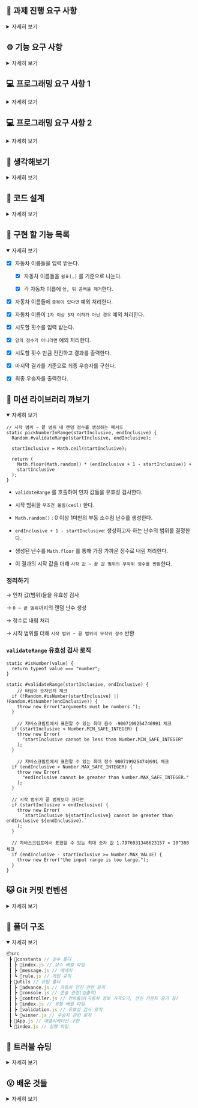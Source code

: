 ## 🏁 과제 진행 요구 사항

<details>
<summary>자세히 보기</summary>

- 미션은 과제를 포크하고 클론하는 것으로 시작한다.

- 기능을 구현하기 전 `README.md` 에 구현 할 기능 목록을 정리하여 추가한다.
- Git의 커밋 단위는 앞 단계에서 `README.md`에 정리한 기능 목록 단위로 추가한다.

</details>

## ⚙️ 기능 요구 사항

<details>
<summary>자세히 보기</summary>

> **초간단 자동차 경주 게임을 구현한다.**

- 주어진 횟수 동안 n대의 자동차는 `전진` 또는 `멈출 수` 있다.

- 각 자동차에 이름을 부여할 수 있다. 전진하는 자동차를 출력할 때 이름을 같이 출력한다.
- 각 자동차에 이름은 `쉼표(,)`를 기준으로 구분하며 `이름은 5자이하만 가능`하다.
- 사용자는 몇 번의 이동을 할 것인지 입력할 수 있어야 한다.
- 전진하는 조건은 `0에서 9 사이에서 무작위 값`을 구한 후 그 값이 `4 이상`일 경우이다.
- 게임을 완료한 후 누가 우승했는지 알려준다. 우승자는 `한 명 이상`일 수 있다.
  - 우승자가 `여러 명일 경우 쉼표(,)를 이용`하여 구분한다.
- 사용자가 잘못된 값을 입력할 경우 `[ERROR]` 로 시작하는 메세지와 함께 `Error`를 발생시킨 후 애플리케이션은 종료되어야 한다.

### 📸 입출력 요구 사항

**[입력]**

- 경주할 자동차 이름(이름은 쉼표(,) 기준으로 구분)
- 시도할 횟수

**[출력]**

- 차수별 실행 결과
- 단독 우승자 안내 문구
- 공동 우승자 안내 문구

**실행 결과 예시**

```tsx
경주할 자동차 이름을 입력하세요.(이름은 쉼표(,) 기준으로 구분)
pobi,woni,jun
시도할 횟수는 몇 회인가요?
5

실행 결과
pobi : -
woni :
jun : -

pobi : --
woni : -
jun : --

pobi : ---
woni : --
jun : ---

pobi : ----
woni : ---
jun : ----

pobi : -----
woni : ----
jun : -----

최종 우승자 : pobi, jun
```

</details>

## 💻 프로그래밍 요구 사항 1

<details>
<summary>자세히 보기</summary>

- Node.js 20.17.0 버전에서 실행 가능해야 한다.

- 프로그램 실행의 시작점은 `App.js` 의 `run()` 이다.
- `package.json` 은 변경할 수 없으며, 제공된 라이브러리만 사용해야 한다.
- 프로그램 종료 시 `process.exit()`를 호출하지 않는다.
- 프로그래밍 요구 사항에서 달리 명시하지 않는 한 파일, 패키지 등의 이름을 바꾸거나 이동하지 않는다.
- 자바스크립트 코드 컨벤션을 지키면서 코드를 작성한다.

</details>

## 💻 프로그래밍 요구 사항 2

<details>
<summary>자세히 보기</summary>

- depth는 2까지만 허용한다.

  - while문안에 if문이 있다면 depth는 2이다.

  - 조건과 분기를 위한 인덴트가 2depth가 넘지 않는 것을 의미한다.
  - 단순히 가독성을 위해 depth가 깊어지는 경우는 작성 가능하다.

- 삼항 연산자는 사용하지 않는다.
- 함수가 한 가지 일만 하도록 최대한 작게 만들기
- Jest를 이용하여 정리한 기능 목록이 정상적으로 작동하는지 테스트한다.

</details>

## 🤔 생각해보기

<details>
<summary>자세히 보기</summary>

### 가설 1. 자동차 이름에 중복을 허용할지?

→ **전진할 때는 입력한 순서로 구분할 수 있지만, 최종 결과에서 자동차의 이름만 출력하기 때문에 어떤 자동차가 우승했는지 알 수 없기 때문에 중복 금지**

### 가설 2. 자동차 이름에 공백은 어떻게 처리할지?

`1. 모든 공백 허용`, `2. 모든 공백 제거(앞, 뒤, 중간)`, `3. 앞, 뒤 공백만 제거`

- 문자열 중간에 있는 공백은 유저가 확인하기 쉽고 의도적으로 입력된 경우가 많을 것 같다.
- 하지만 앞, 뒤 공백은 실수로 입력되는 경우가 많은 것 같아서 제거해주면 좋을 것 같다.

→ **`앞, 뒤 공백만 제거`**

### 가설 3. 자동차 이름에 빈 문자열이 오는 경우

→ **예외 처리 하기, `최소 1자 이상 5자 이하로 제한`**

### 가설 4. 시도할 횟수에 음수나 소수가 오는 경우

→ **양의 정수 이외의 값은 모두 예외 처리하기**

</details>

## 📝 코드 설계

<details>
<summary>자세히 보기</summary>

1. 자동차 이름들을 입력 받는다.

2. 자동차 이름들을 `쉼표(,)` 를 기준으로 나눈다.
3. 각 자동차 이름에 `앞, 뒤 공백을 제거`한다.
4. 자동차 이름들에 `중복이 있다면` 예외 처리한다.
5. 자동차 이름이 `1자 이상 5자 이하가 아닌 경우` 예외 처리한다.
6. 시도할 횟수를 입력 받는다.
7. `양의 정수가 아니라면` 예외 처리한다.
8. 시도할 횟수 만큼 전진하고 결과를 출력한다.
9. 결과를 보고 최종 우승자를 구한다.
10. 최종 우승자를 출력한다.

</details>

## 🎯 구현 할 기능 목록

<details open>
<summary>자세히 보기</summary>

- [x] 자동차 이름들을 입력 받는다.

  - [x] 자동차 이름들을 `쉼표(,)` 를 기준으로 나눈다.

  - [x] 각 자동차 이름에 `앞, 뒤 공백을 제거`한다.

- [x] 자동차 이름들에 `중복이 있다면` 예외 처리한다.
- [x] 자동차 이름이 `1자 이상 5자 이하가 아닌 경우` 예외 처리한다.
- [x] 시도할 횟수를 입력 받는다.
- [x] `양의 정수가 아니라면` 예외 처리한다.
- [x] 시도할 횟수 만큼 전진하고 결과를 출력한다.
- [x] 마지막 결과를 기준으로 최종 우승자를 구한다.
- [x] 최종 우승자를 출력한다.

</details>

## 👀 미션 라이브러리 까보기

<details open>
<summary>자세히 보기</summary>

```tsx
// 시작 범위 ~ 끝 범위 내 랜덤 정수를 생성하는 메서드
static pickNumberInRange(startInclusive, endInclusive) {
  Random.#validateRange(startInclusive, endInclusive);

  startInclusive = Math.ceil(startInclusive);

  return (
    Math.floor(Math.random() * (endInclusive + 1 - startInclusive)) +
    startInclusive
  );
}
```

- `validateRange` 를 호출하여 인자 값들을 유효성 검사한다.

- 시작 범위을 `무조건 올림(ceil)` 한다.
- `Math.random()` : 0 이상 1미만의 부동 소수점 난수를 생성한다.
- `endInclusive + 1 - startInclusive`: 생성하고자 하는 난수의 범위를 결정한다.
- 생성된 난수를 `Math.floor` 를 통해 가장 가까운 정수로 내림 처리한다.
- 이 결과의 시작 값을 더해 `시작 값 ~ 끝 값 범위의 무작위 정수를 반환`한다.

### 정리하기

→ 인자 값(범위)들을 유효성 검사

→ `0 ~ 끝 범위`까지의 랜덤 난수 생성

→ 정수로 내림 처리

→ 시작 범위를 더해 `시작 범위 ~ 끝 범위의 무작위 정수` 반환

### `validateRange` 유효성 검사 로직

```tsx
static #isNumber(value) {
  return typeof value === "number";
}

static #validateRange(startInclusive, endInclusive) {
	// 타입이 숫자인지 체크
  if (!Random.#isNumber(startInclusive) || !Random.#isNumber(endInclusive)) {
    throw new Error("arguments must be numbers.");
  }

	// 자바스크립트에서 표현할 수 있는 최대 음수 -9007199254740991 체크
  if (startInclusive < Number.MIN_SAFE_INTEGER) {
    throw new Error(
      "startInclusive cannot be less than Number.MIN_SAFE_INTEGER"
    );
  }

	// 자바스크립트에서 표현할 수 있는 최대 정수 9007199254740991 체크
  if (endInclusive > Number.MAX_SAFE_INTEGER) {
    throw new Error(
      "endInclusive cannot be greater than Number.MAX_SAFE_INTEGER."
    );
  }

  // 시작 범위가 끝 범위보다 크다면
  if (startInclusive > endInclusive) {
    throw new Error(
      `startInclusive ${startInclusive} cannot be greater than endInclusive ${endInclusive}.`
    );
  }

  // 자바스크립트에서 표현할 수 있는 최대 숫자 값 1.7976931348623157 × 10^308 체크
  if (endInclusive - startInclusive >= Number.MAX_VALUE) {
    throw new Error("the input range is too large.");
  }
}
```

</details>

## 🐱 Git 커밋 컨벤션

<details>
<summary>자세히 보기</summary>

|   Type   | Description                                           |
| :------: | ----------------------------------------------------- |
|   init   | 초기 설정                                             |
|   feat   | 새로운 기능 추가                                      |
|   fix    | 버그 수정                                             |
| refactor | 코드 리팩토링                                         |
| comment  | 필요한 주석 추가 및 변경                              |
|  chore   | 패키지 매니저 수정, 그 외 기타 수정 ex) `.gitnore` 등 |
|  rename  | 파일 혹은 폴더명을 수정하거나 옮기는 작업만인 경우    |
|  remove  | 파일을 삭제하는 작업만 수행한 경우                    |
|   docs   | 문서 수정                                             |
|   test   | 테스트 코드 작성 및 수정                              |

</details>

## 📂 폴더 구조

<details open>
<summary>자세히 보기</summary>

```js
📦src
 ┣ 📂constants // 상수 폴더
 ┃ ┣ 📜index.js // 상수 배럴 파일
 ┃ ┣ 📜message.js // 메세지
 ┃ ┗ 📜rule.js // 게임 규칙
 ┣ 📂utils // 유틸 폴더
 ┃ ┣ 📜advance.js // 자동차 전진 관련 로직
 ┃ ┣ 📜console.js // 콘솔 관련(입출력)
 ┃ ┣ 📜controller.js // 컨트롤러(자동차 정보 가져오기, 전진 카운트 증가 등)
 ┃ ┣ 📜index.js // 유틸 배럴 파일
 ┃ ┣ 📜validation.js // 유효성 검사 로직
 ┃ ┗ 📜winner.js // 우승자 관련 로직
 ┣ 📜App.js // 애플리케이션 구현
 ┗ 📜index.js // 실행 파일
```

</details>

## 🚨 트러블 슈팅

<details>
<summary>자세히 보기</summary>

### Jest의 **`expect`** 객체의 `not` 속성

```tsx
const assertCondition = (condition, message) => {
  if (condition) {
    throw new Error(createErrorMessage(message));
  }
};

// 처음 작성한 코드
test("조건이 false이므로 예외 처리가 발생하지 않습니다.", () => {
  expect(() => assertCondition(false, errorMessage))
    .not()
    .toThrow();
});
```

- **`not` 은 함수가 아니고 `expect` 객체의 속성이기 때문에 `.not` 으로 사용해야 한다.**

```tsx
// 수정 후 코드
test("조건이 false이므로 예외 처리가 발생하지 않습니다.", () => {
  expect(() => assertCondition(false, errorMessage)).not.toThrow();
});
```

공식 문서에서 `not` 이라는 속성을 보고 내용도 읽지 않고 예측해서 사용하려다 보니깐 실수하는 부분이 있었다.

→ 천천히 읽어보고 사용하는 습관을 길러야 할 것 같다.

</details>

## 😮 배운 것들

<details>
<summary>자세히 보기</summary>

### **`Number.isInteger`**

전달된 값이 정수인지 여부를 판별한다.

```tsx
console.log(Number.isInteger(1)); // true
console.log(Number.isInteger(-1)); // true
console.log(Number.isInteger(1.1)); // false
```

</details>
